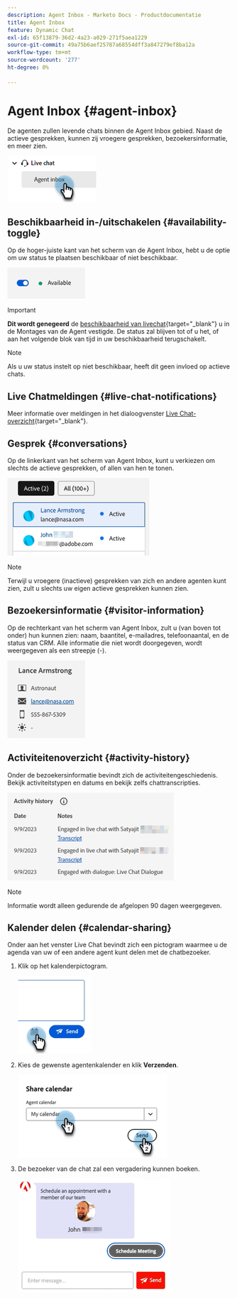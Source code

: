 ```yaml
---
description: Agent Inbox - Marketo Docs - Productdocumentatie
title: Agent Inbox
feature: Dynamic Chat
exl-id: 65f13879-36d2-4a23-a029-271f5aea1229
source-git-commit: 49a75b6aef25787a68554dff3a847279ef8ba12a
workflow-type: tm+mt
source-wordcount: '277'
ht-degree: 0%

---
```


# Agent Inbox {#agent-inbox}

De agenten zullen levende chats binnen de Agent Inbox gebied. Naast de actieve gesprekken, kunnen zij vroegere gesprekken, bezoekersinformatie, en meer zien.

![](assets/agent-inbox-1.png)

## Beschikbaarheid in-/uitschakelen {#availability-toggle}

Op de hoger-juiste kant van het scherm van de Agent Inbox, hebt u de optie om uw status te plaatsen beschikbaar of niet beschikbaar.

![](assets/agent-inbox-2.png)

>[!IMPORTANT]
>
>**Dit wordt genegeerd** de [beschikbaarheid van livechat](/help/marketo/product-docs/demand-generation/dynamic-chat/setup-and-configuration/agent-settings.md#live-chat-availability){target="_blank"} u in de Montages van de Agent vestigde. De status zal blijven tot of u het, of aan het volgende blok van tijd in uw beschikbaarheid terugschakelt.

>[!NOTE]
>
>Als u uw status instelt op niet beschikbaar, heeft dit geen invloed op actieve chats.

## Live Chatmeldingen {#live-chat-notifications}

Meer informatie over meldingen in het dialoogvenster [Live Chat-overzicht](/help/marketo/product-docs/demand-generation/dynamic-chat/live-chat/live-chat-overview.md#live-chat-notifications){target="_blank"}.

## Gesprek {#conversations}

Op de linkerkant van het scherm van Agent Inbox, kunt u verkiezen om slechts de actieve gesprekken, of allen van hen te tonen.

![](assets/agent-inbox-4.png)

>[!NOTE]
>
>Terwijl u vroegere (inactieve) gesprekken van zich en andere agenten kunt zien, zult u slechts uw eigen actieve gesprekken kunnen zien.

## Bezoekersinformatie {#visitor-information}

Op de rechterkant van het scherm van Agent Inbox, zult u (van boven tot onder) hun kunnen zien: naam, baantitel, e-mailadres, telefoonaantal, en de status van CRM. Alle informatie die niet wordt doorgegeven, wordt weergegeven als een streepje (-).

![](assets/agent-inbox-5.png)

## Activiteitenoverzicht {#activity-history}

Onder de bezoekersinformatie bevindt zich de activiteitengeschiedenis. Bekijk activiteitstypen en datums en bekijk zelfs chattranscripties.

![](assets/agent-inbox-6.png)

>[!NOTE]
>
>Informatie wordt alleen gedurende de afgelopen 90 dagen weergegeven.

## Kalender delen {#calendar-sharing}

Onder aan het venster Live Chat bevindt zich een pictogram waarmee u de agenda van uw of een andere agent kunt delen met de chatbezoeker.

1. Klik op het kalenderpictogram.

   ![](assets/agent-inbox-7.png)

1. Kies de gewenste agentenkalender en klik **Verzenden**.

   ![](assets/agent-inbox-8.png)

1. De bezoeker van de chat zal een vergadering kunnen boeken.

   ![](assets/agent-inbox-9.png)
